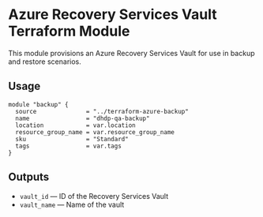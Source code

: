 # Azure Recovery Services Vault Terraform Module

This module provisions an Azure Recovery Services Vault for use in backup and restore scenarios.

## Usage

```hcl
module "backup" {
  source              = "../terraform-azure-backup"
  name                = "dhdp-qa-backup"
  location            = var.location
  resource_group_name = var.resource_group_name
  sku                 = "Standard"
  tags                = var.tags
}
```

## Outputs

- `vault_id` — ID of the Recovery Services Vault
- `vault_name` — Name of the vault